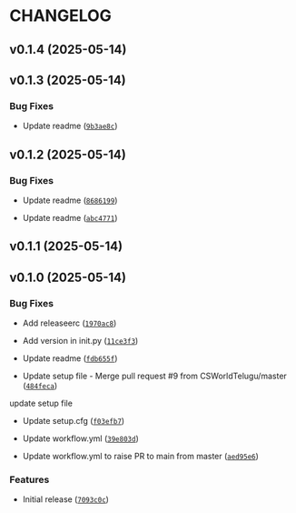 # CHANGELOG


## v0.1.4 (2025-05-14)


## v0.1.3 (2025-05-14)

### Bug Fixes

- Update readme
  ([`9b3ae8c`](https://github.com/mindfiredigital/python-fm-dapi-weaver/commit/9b3ae8c64351ed6cd10d8d9b46cd9f9ee9c44688))


## v0.1.2 (2025-05-14)

### Bug Fixes

- Update readme
  ([`8686199`](https://github.com/mindfiredigital/python-fm-dapi-weaver/commit/8686199110eb74b222ef940f1ce400d0ccecd448))

- Update readme
  ([`abc4771`](https://github.com/mindfiredigital/python-fm-dapi-weaver/commit/abc4771319e1912b51fc02255f2936fcc8092ce9))


## v0.1.1 (2025-05-14)


## v0.1.0 (2025-05-14)

### Bug Fixes

- Add releaseerc
  ([`1970ac8`](https://github.com/mindfiredigital/python-fm-dapi-weaver/commit/1970ac8c22c9164e76147855ebe2a8904c8534f6))

- Add version in init.py
  ([`11ce3f3`](https://github.com/mindfiredigital/python-fm-dapi-weaver/commit/11ce3f33ae8d513eea5229ee1ff54c233e71cfbe))

- Update readme
  ([`fdb655f`](https://github.com/mindfiredigital/python-fm-dapi-weaver/commit/fdb655f6d68fa201bcf90c7615cedff41e60c478))

- Update setup file - Merge pull request #9 from CSWorldTelugu/master
  ([`484feca`](https://github.com/mindfiredigital/python-fm-dapi-weaver/commit/484fecaab3536242e846f3e65e5b4c94058f0f03))

update setup file

- Update setup.cfg
  ([`f03efb7`](https://github.com/mindfiredigital/python-fm-dapi-weaver/commit/f03efb72d7278c84189eec94536720d0e1beb55b))

- Update workflow.yml
  ([`39e803d`](https://github.com/mindfiredigital/python-fm-dapi-weaver/commit/39e803d95b5f80e8b1f319bcf90328c6f466a712))

- Update workflow.yml to raise PR to main from master
  ([`aed95e6`](https://github.com/mindfiredigital/python-fm-dapi-weaver/commit/aed95e6cf095dc811ccfcc9592a99aa4517719e3))

### Features

- Initial release
  ([`7093c0c`](https://github.com/mindfiredigital/python-fm-dapi-weaver/commit/7093c0c0e17ab7883208549989192b9988f17634))
